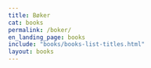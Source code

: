 ```yaml
---
title: Bøker
cat: books
permalink: /boker/
en_landing_page: books
include: "books/books-list-titles.html"
layout: books
---
```

